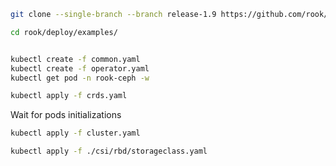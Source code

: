 
```bash
git clone --single-branch --branch release-1.9 https://github.com/rook/rook.git

cd rook/deploy/examples/


kubectl create -f common.yaml
kubectl create -f operator.yaml
kubectl get pod -n rook-ceph -w
```
 
```bash 
kubectl apply -f crds.yaml
```


Wait for pods initializations

```bash
kubectl apply -f cluster.yaml
```

```bash
kubectl apply -f ./csi/rbd/storageclass.yaml
```
